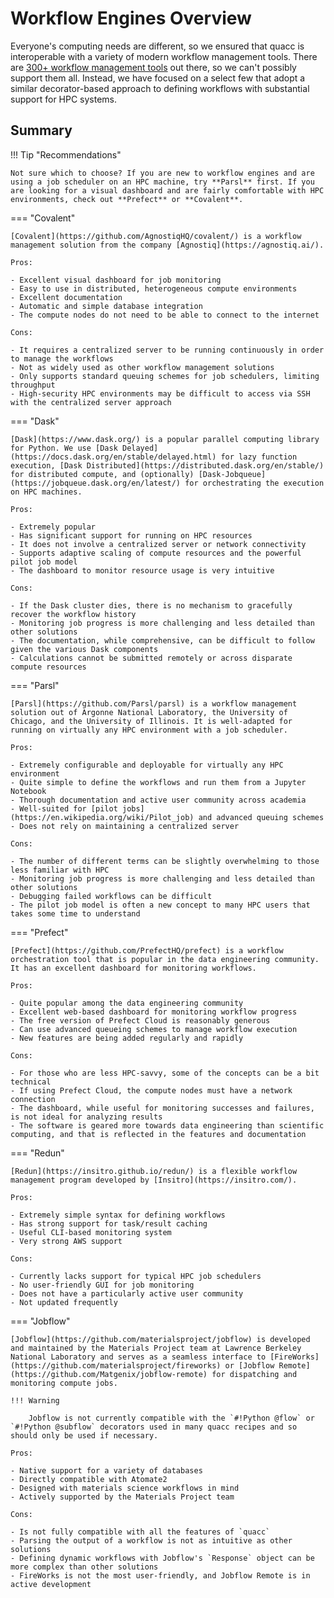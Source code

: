 # Workflow Engines Overview

Everyone's computing needs are different, so we ensured that quacc is interoperable with a variety of modern workflow management tools. There are [300+ workflow management tools](https://workflows.community/systems) out there, so we can't possibly support them all. Instead, we have focused on a select few that adopt a similar decorator-based approach to defining workflows with substantial support for HPC systems.

## Summary

!!! Tip "Recommendations"

    Not sure which to choose? If you are new to workflow engines and are using a job scheduler on an HPC machine, try **Parsl** first. If you are looking for a visual dashboard and are fairly comfortable with HPC environments, check out **Prefect** or **Covalent**.

=== "Covalent"

    [Covalent](https://github.com/AgnostiqHQ/covalent/) is a workflow management solution from the company [Agnostiq](https://agnostiq.ai/).

    Pros:

    - Excellent visual dashboard for job monitoring
    - Easy to use in distributed, heterogeneous compute environments
    - Excellent documentation
    - Automatic and simple database integration
    - The compute nodes do not need to be able to connect to the internet

    Cons:

    - It requires a centralized server to be running continuously in order to manage the workflows
    - Not as widely used as other workflow management solutions
    - Only supports standard queuing schemes for job schedulers, limiting throughput
    - High-security HPC environments may be difficult to access via SSH with the centralized server approach

=== "Dask"

    [Dask](https://www.dask.org/) is a popular parallel computing library for Python. We use [Dask Delayed](https://docs.dask.org/en/stable/delayed.html) for lazy function execution, [Dask Distributed](https://distributed.dask.org/en/stable/) for distributed compute, and (optionally) [Dask-Jobqueue](https://jobqueue.dask.org/en/latest/) for orchestrating the execution on HPC machines.

    Pros:

    - Extremely popular
    - Has significant support for running on HPC resources
    - It does not involve a centralized server or network connectivity
    - Supports adaptive scaling of compute resources and the powerful pilot job model
    - The dashboard to monitor resource usage is very intuitive

    Cons:

    - If the Dask cluster dies, there is no mechanism to gracefully recover the workflow history
    - Monitoring job progress is more challenging and less detailed than other solutions
    - The documentation, while comprehensive, can be difficult to follow given the various Dask components
    - Calculations cannot be submitted remotely or across disparate compute resources

=== "Parsl"

    [Parsl](https://github.com/Parsl/parsl) is a workflow management solution out of Argonne National Laboratory, the University of Chicago, and the University of Illinois. It is well-adapted for running on virtually any HPC environment with a job scheduler.

    Pros:

    - Extremely configurable and deployable for virtually any HPC environment
    - Quite simple to define the workflows and run them from a Jupyter Notebook
    - Thorough documentation and active user community across academia
    - Well-suited for [pilot jobs](https://en.wikipedia.org/wiki/Pilot_job) and advanced queuing schemes
    - Does not rely on maintaining a centralized server

    Cons:

    - The number of different terms can be slightly overwhelming to those less familiar with HPC
    - Monitoring job progress is more challenging and less detailed than other solutions
    - Debugging failed workflows can be difficult
    - The pilot job model is often a new concept to many HPC users that takes some time to understand

=== "Prefect"

    [Prefect](https://github.com/PrefectHQ/prefect) is a workflow orchestration tool that is popular in the data engineering community. It has an excellent dashboard for monitoring workflows.

    Pros:

    - Quite popular among the data engineering community
    - Excellent web-based dashboard for monitoring workflow progress
    - The free version of Prefect Cloud is reasonably generous
    - Can use advanced queueing schemes to manage workflow execution
    - New features are being added regularly and rapidly

    Cons:

    - For those who are less HPC-savvy, some of the concepts can be a bit technical
    - If using Prefect Cloud, the compute nodes must have a network connection
    - The dashboard, while useful for monitoring successes and failures, is not ideal for analyzing results
    - The software is geared more towards data engineering than scientific computing, and that is reflected in the features and documentation

=== "Redun"

    [Redun](https://insitro.github.io/redun/) is a flexible workflow management program developed by [Insitro](https://insitro.com/).

    Pros:

    - Extremely simple syntax for defining workflows
    - Has strong support for task/result caching
    - Useful CLI-based monitoring system
    - Very strong AWS support

    Cons:

    - Currently lacks support for typical HPC job schedulers
    - No user-friendly GUI for job monitoring
    - Does not have a particularly active user community
    - Not updated frequently

=== "Jobflow"

    [Jobflow](https://github.com/materialsproject/jobflow) is developed and maintained by the Materials Project team at Lawrence Berkeley National Laboratory and serves as a seamless interface to [FireWorks](https://github.com/materialsproject/fireworks) or [Jobflow Remote](https://github.com/Matgenix/jobflow-remote) for dispatching and monitoring compute jobs.

    !!! Warning

        Jobflow is not currently compatible with the `#!Python @flow` or `#!Python @subflow` decorators used in many quacc recipes and so should only be used if necessary.

    Pros:

    - Native support for a variety of databases
    - Directly compatible with Atomate2
    - Designed with materials science workflows in mind
    - Actively supported by the Materials Project team

    Cons:

    - Is not fully compatible with all the features of `quacc`
    - Parsing the output of a workflow is not as intuitive as other solutions
    - Defining dynamic workflows with Jobflow's `Response` object can be more complex than other solutions
    - FireWorks is not the most user-friendly, and Jobflow Remote is in active development
